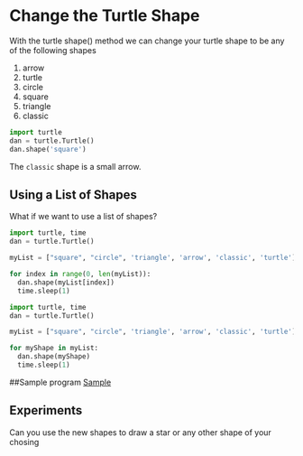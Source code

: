 # Change the Turtle Shape

With the turtle shape() method we can change your turtle shape to be any of the following shapes

1. arrow
2. turtle
3. circle
4. square
5. triangle
6. classic

```py
import turtle
dan = turtle.Turtle()
dan.shape('square')
```

The ```classic``` shape is a small arrow.

## Using a List of Shapes
What if we want to use a list of shapes?

```py
import turtle, time
dan = turtle.Turtle()

myList = ["square", "circle", 'triangle', 'arrow', 'classic', 'turtle']

for index in range(0, len(myList)):
  dan.shape(myList[index])
  time.sleep(1)
```

```py
import turtle, time
dan = turtle.Turtle()

myList = ["square", "circle", 'triangle', 'arrow', 'classic', 'turtle']

for myShape in myList:
  dan.shape(myShape)
  time.sleep(1)
```


##Sample program
[Sample](https://trinket.io/library/trinkets/c9924a123a)

## Experiments
Can you use the new shapes to draw a star or any other shape of your chosing